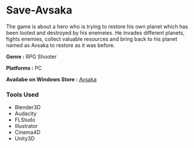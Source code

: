 # Save-Avsaka


The game is about a hero who is trying to restore his own planet which has been looted and destroyed by his enemeies.
He invades different planets, fights enemies, collect valuable resources and bring back to his planet named as Avsaka to restore as it was before.



__Genre :__ RPG Shooter

__Platforms :__ PC

__Availabe on Windows Store :__ [Avsaka](https://www.microsoft.com/store/apps/9PH3SRPHGC22)

### Tools Used

* Blender3D
* Audacity
* FLStudo
* Illustrator
* Cinema4D
* Unity3D
